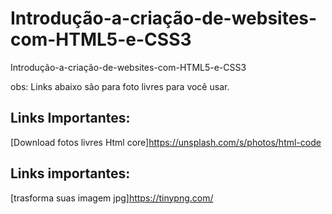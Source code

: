 # Introdução-a-criação-de-websites-com-HTML5-e-CSS3
Introdução-a-criação-de-websites-com-HTML5-e-CSS3

obs: Links abaixo são para foto livres para você usar.
## Links Importantes:
 [Download fotos livres Html core]https://unsplash.com/s/photos/html-code
## Links importantes:
 [trasforma suas imagem jpg]https://tinypng.com/
